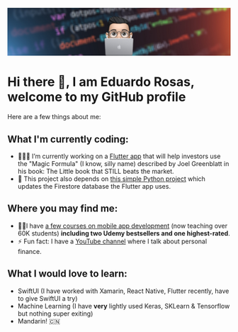 ![Banner](https://github.com/LaloCo/LaloCo/raw/master/assets/gh.png)

# Hi there 👋, I am Eduardo Rosas, welcome to my GitHub profile

Here are a few things about me:

## What I'm currently coding:

- 👨🏻‍💻 I’m currently working on a [Flutter app](https://github.com/LaloCo/StockPortfolioCreation_Mobile) that will help investors use the "Magic Formula" (I know, silly name) described by Joel Greenblatt in his book: The Little book that STILL beats the market.
- 🐍 This project also depends on [this simple Python project](https://github.com/LaloCo/StockPortfolioCreation) which updates the Firestore database the Flutter app uses.

## Where you may find me:
- 👨‍🏫I have [a few courses on mobile app development](https://www.udemy.com/user/eduardorosasosorno/) (now teaching over 60K students) **including two Udemy bestsellers and one highest-rated**.
- ⚡ Fun fact: I have a [YouTube channel](https://www.youtube.com/EduardoRosas) where I talk about personal finance.

## What I would love to learn:
- SwiftUI (I have worked with Xamarin, React Native, Flutter recently, have to give SwiftUI a try)
- Machine Learning (I have **very** lightly used Keras, SKLearn & Tensorflow but nothing super exiting)
- Mandarin! 🇨🇳
